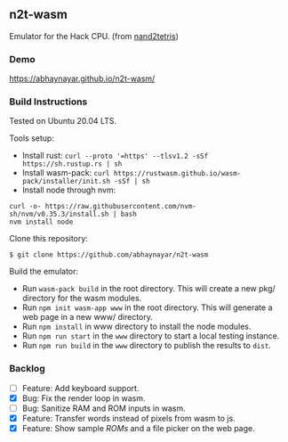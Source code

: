 ## n2t-wasm

Emulator for the Hack CPU. (from [nand2tetris](https://www.nand2tetris.org/))

### Demo

https://abhaynayar.github.io/n2t-wasm/

### Build Instructions

Tested on Ubuntu 20.04 LTS.

Tools setup:
- Install rust: `curl --proto '=https' --tlsv1.2 -sSf https://sh.rustup.rs | sh`
- Install wasm-pack: `curl https://rustwasm.github.io/wasm-pack/installer/init.sh -sSf | sh`
- Install node through nvm:

```
curl -o- https://raw.githubusercontent.com/nvm-sh/nvm/v0.35.3/install.sh | bash
nvm install node
```

Clone this repository:

```
$ git clone https://github.com/abhaynayar/n2t-wasm
```

Build the emulator:

- Run `wasm-pack build` in the root directory. This will create a new pkg/ directory for the wasm modules.
- Run `npm init wasm-app www` in the root directory. This will generate a web page in a new www/ directory.
- Run `npm install` in www directory to install the node modules.
- Run `npm run start` in the `www` directory to start a local testing instance.
- Run `npm run build` in the `www` directory to publish the results to `dist`.

### Backlog

- [ ] Feature: Add keyboard support.
- [x] Bug: Fix the render loop in wasm.
- [ ] Bug: Sanitize RAM and ROM inputs in wasm.
- [x] Feature: Transfer words instead of pixels from wasm to js.
- [x] Feature: Show sample _ROMs_ and a file picker on the web page.
